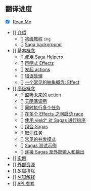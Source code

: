 ## 翻译进度

* [x] [Read Me](/README.md)
* [] [介绍](/docs/introduction/README.md)
  * [] [初级教程](/docs/introduction/BeginnerTutorial.md) `ing`
  * [] [Saga background](/docs/introduction/SagaBackground.md)
* [] [基本概念](/docs/basics/README.md)
  * [] [使用 Saga Helpers](/docs/basics/UsingSagaHelpers.md)
  * [] [声明式 Effects](/docs/basics/DeclarativeEffects.md)
  * [] [发起 actions](/docs/basics/DispatchingActions.md)
  * [] [错误处理](/docs/basics/ErrorHandling.md)
  * [] [一个常见的抽象概念: Effect](/docs/basics/Effect.md)
* [] [高级概念](/docs/advanced/README.md)
  * [] [监听未来的 action](/docs/advanced/FutureActions.md)
  * [] [无阻塞调用](/docs/advanced/NonBlockingCalls.md)
  * [] [同时执行多个任务](/docs/advanced/RunningTasksInParallel.md)
  * [] [在多个 Effects 之间启动 race](/docs/advanced/RacingEffects.md)
  * [] [使用 yield* 对 Sagas 进行排序](/docs/advanced/SequencingSagas.md)
  * [] [组合 Sagas](/docs/advanced/ComposingSagas.md)
  * [] [取消任务](/docs/advanced/TaskCancellation.md)
  * [] [常见的并发模式](/docs/advanced/Concurrency.md)
  * [] [Sagas 测试示例](/docs/advanced/Testing.md)
  * [] [连接 Sagas 至外部输入和输出](/docs/advanced/UsingRunSaga.md)
* [] [实例](/docs/recipes/README.md)
* [] [外部资源](/docs/ExternalResources.md)
* [] [故障排除](/docs/Troubleshooting.md)
* [] [名词解释](/docs/Glossary.md)
* [] [API 参考](/docs/api/README.md)
